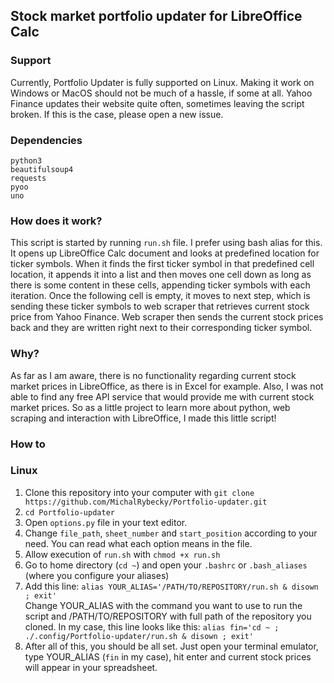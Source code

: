 ## Stock market portfolio updater for LibreOffice Calc
### Support
Currently, Portfolio Updater is fully supported on Linux.
Making it work on Windows or MacOS should not be much of a hassle, if some at all.
Yahoo Finance updates their website quite often, sometimes leaving the script broken.
If this is the case, please open a new issue.
### Dependencies
`python3` <br />
`beautifulsoup4` <br />
`requests` <br />
`pyoo` <br />
`uno` <br />
### How does it work?
This script is started by running `run.sh` file. I prefer using bash alias for this. 
It opens up LibreOffice Calc document and looks at predefined location for ticker symbols.
When it finds the first ticker symbol in that predefined cell location, it appends it into a list and then moves one cell down as long as there is some content in these cells, appending ticker symbols with each iteration.
Once the following cell is empty, it moves to next step, which is sending these ticker symbols to web scraper that retrieves current stock price from Yahoo Finance.
Web scraper then sends the current stock prices back and they are written right next to their corresponding ticker symbol.
### Why?
As far as I am aware, there is no functionality regarding current stock market prices in LibreOffice, as there is in Excel for example.
Also, I was not able to find any free API service that would provide me with current stock market prices.
So as a little project to learn more about python, web scraping and interaction with LibreOffice, I made this little script!
### How to
### Linux
1. Clone this repository into your computer with `git clone https://github.com/MichalRybecky/Portfolio-updater.git`
2. `cd Portfolio-updater`
3. Open `options.py` file in your text editor.
4. Change `file_path`, `sheet_number` and `start_position` according to your need. You can read what each option means in the file.
5. Allow execution of `run.sh` with `chmod +x run.sh`
6. Go to home directory (`cd ~`) and open your `.bashrc` or `.bash_aliases` (where you configure your aliases)
7. Add this line: `alias YOUR_ALIAS='/PATH/TO/REPOSITORY/run.sh & disown ; exit'` <br />
Change YOUR_ALIAS with the command you want to use to run the script and /PATH/TO/REPOSITORY with full path of the repository you cloned.
In my case, this line looks like this: `alias fin='cd ~ ; ./.config/Portfolio-updater/run.sh & disown ; exit'`
8. After all of this, you should be all set. Just open your terminal emulator, type YOUR_ALIAS (`fin` in my case), hit enter and current stock prices will appear in your spreadsheet.
